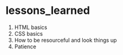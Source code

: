 # lessons_learned
<!DOCTYPE html>
<html>
<head>
  <meta charset="utf-8">
  <meta name="viewport" content="width=device-width">
  <title>Lessons Learned</title>
</head>
<body>
  <ol>
    <li>HTML basics</li>
    <li>CSS basics</li>
    <li>How to be resourceful and look things up</li>
    <li> Patience</li>
  </ol>

</body>
</html>
